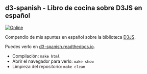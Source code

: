 ## d3-spanish - Libro de cocina sobre D3JS en español

[![Online](https://readthedocs.org/projects/d3-spanish/badge/?version=latest)](https://d3-spanish.readthedocs.io/es/latest/?badge=latest)

Compendio de mis apuntes en español sobre la biblioteca [D3JS](https://d3js.org/).

Puedes verlo en [d3-spanish.readthedocs.io](https://d3-spanish.readthedocs.io).

- Compilación: ``make html``
- Abrir el navegador para verlo: ``make show``
- Limpieza del repositorio: ``make clean``
